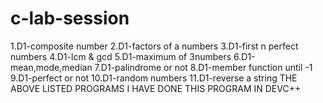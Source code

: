 # c-lab-session
1.D1-composite number
2.D1-factors of a numbers
3.D1-first n perfect numbers
4.D1-lcm & gcd
5.D1-maximum of 3numbers
6.D1-mean,mode,median
7.D1-palindrome or not
8.D1-member function until -1
9.D1-perfect or not 
10.D1-random numbers
11.D1-reverse a string
THE ABOVE LISTED PROGRAMS I HAVE DONE THIS PROGRAM IN DEVC++

